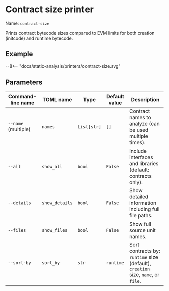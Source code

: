# Contract size printer

Name: `contract-size`

Prints contract bytecode sizes compared to EVM limits for both creation (initcode) and runtime bytecode.

## Example

<div>
--8<-- "docs/static-analysis/printers/contract-size.svg"
</div>

## Parameters

| Command-line name    | TOML name                     | Type        | Default value | Description                                                                          |
|----------------------|-------------------------------|-------------|---------------|--------------------------------------------------------------------------------------|
| `--name` (multiple)  | <nobr>`names`</nobr>          | `List[str]` | `[]`          | Contract names to analyze (can be used multiple times).                              |
| `--all`              | <nobr>`show_all`</nobr>       | `bool`      | `False`       | Include interfaces and libraries (default: contracts only).                         |
| `--details`          | <nobr>`show_details`</nobr>   | `bool`      | `False`       | Show detailed information including full file paths.                                |
| `--files`            | <nobr>`show_files`</nobr>     | `bool`      | `False`       | Show full source unit names.                                                        |
| `--sort-by`          | <nobr>`sort_by`</nobr>        | `str`       | `runtime`     | Sort contracts by: `runtime` size (default), `creation` size, `name`, or `file`.    |